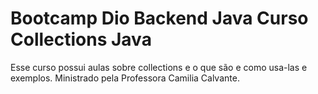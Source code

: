 # Bootcamp Dio Backend Java Curso Collections Java
Esse curso possui aulas sobre collections e o que são e como usa-las e exemplos. Ministrado pela Professora Camilia Calvante.

